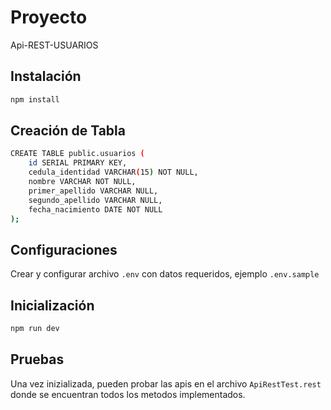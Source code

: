 # Proyecto

Api-REST-USUARIOS

## Instalación

```bash
npm install
```

## Creación de Tabla

```bash
CREATE TABLE public.usuarios (
	id SERIAL PRIMARY KEY,
	cedula_identidad VARCHAR(15) NOT NULL,
	nombre VARCHAR NOT NULL,
	primer_apellido VARCHAR NULL,
	segundo_apellido VARCHAR NULL,
	fecha_nacimiento DATE NOT NULL
);
```


## Configuraciones

Crear y configurar archivo `.env` con datos requeridos, ejemplo `.env.sample`

## Inicialización

```bash
npm run dev
```


## Pruebas

Una vez inizializada, pueden probar las apis en el archivo `ApiRestTest.rest` donde se encuentran todos los metodos implementados.